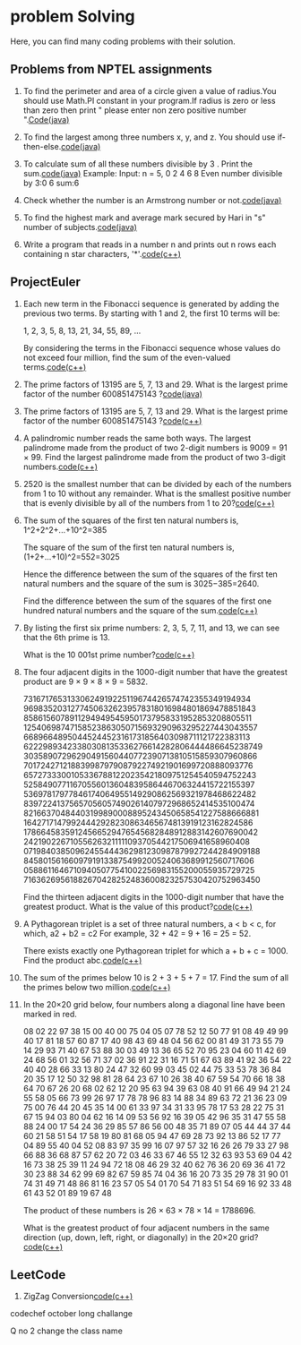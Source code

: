 # problem Solving
Here, you can find many coding problems with their solution.

## Problems from NPTEL assignments
    
1. To find the perimeter and area of a circle given a value of radius.You should use Math.PI constant in your program.If radius is zero       or less than zero then print " please enter non zero positive number ".<a href="https://github.com/rohitsa321/problemsolving/blob/master/Nptel_Q1.java">Code(java)</a>

2. To find the largest among three numbers x, y, and z. You should use if-then-else.<a href="https://github.com/rohitsa321/problemsolving/blob/master/Nptel_Q2.java">code(java)</a>
3. To calculate sum of  all these numbers divisible by 3 . Print the sum.<a href="https://github.com/rohitsa321/problemsolving/blob/master/Nptel_Q3.java">code(java)</a> Example:
      Input: n = 5,
      0 2 4 6 8
      Even number divisible by 3:0 6
      sum:6
4. Check whether the number is an Armstrong number or not.<a href="https://github.com/rohitsa321/problemsolving/blob/master/Nptel_Q4.java">code(java)</a>
5. To find the highest mark and average mark secured by Hari in "s" number of subjects.<a href="https://github.com/rohitsa321/problemsolving/blob/master/Nptel_Q5.java">code(java)</a>
6. Write a program that reads in a number n and prints out n rows each containing n star characters, '*'.<a href="https://github.com/rohitsa321/problemsolving/blob/master/Nptel_Q6.java">code(c++)</a>

## ProjectEuler

1. Each new term in the Fibonacci sequence is generated by adding the previous two terms. By starting with 1 and 2, the first    10 terms will be:

   1, 2, 3, 5, 8, 13, 21, 34, 55, 89, ...
   
   By considering the terms in the Fibonacci sequence whose values do not exceed four million, find the sum of the even-valued terms.<a href="https://github.com/rohitsa321/Problem-Solving/blob/master/ProjectEuler_Q1.cpp">code(c++)</a>

2. The prime factors of 13195 are 5, 7, 13 and 29. What is the largest prime factor of the number 600851475143 ?<a href="https://github.com/rohitsa321/Problem-Solving/blob/master/ProjectEuler_Q2.java">code(java)</a>

3. The prime factors of 13195 are 5, 7, 13 and 29.
   What is the largest prime factor of the number 600851475143 ?<a href="https://github.com/rohitsa321/Problem-Solving/blob/master/ProjectEq3.cpp">code(c++)</a>
   
4. A palindromic number reads the same both ways. The largest palindrome made from the product of two 2-digit numbers is 9009 = 91 × 99.
   Find the largest palindrome made from the product of two 3-digit numbers.<a href="https://github.com/rohitsa321/Problem-Solving/blob/master/ProjectEq4.cpp">code(c++)</a>

5. 2520 is the smallest number that can be divided by each of the numbers from 1 to 10 without any remainder.
   What is the smallest positive number that is evenly divisible by all of the numbers from 1 to 20?<a href="https://github.com/rohitsa321/Problem-Solving/blob/master/ProjectEq5.cpp">code(c++)</a>
  
6. The sum of the squares of the first ten natural numbers is,
   1^2+2^2+...+10^2=385

   The square of the sum of the first ten natural numbers is,
   (1+2+...+10)^2=552=3025

   Hence the difference between the sum of the squares of the first ten natural numbers    and the square of the sum is 3025−385=2640.
 
    Find the difference between the sum of the squares of the first one hundred natural     numbers and the square of the sum.<a href="https://github.com/rohitsa321/Problem-Solving/blob/master/ProjectEq6.cpp">code(c++)</a>
    
7. By listing the first six prime numbers: 2, 3, 5, 7, 11, and 13, we can see that the      6th prime is 13.

    What is the 10 001st prime number?<a href="https://github.com/rohitsa321/Problem-Solving/blob/master/ProjectEq7.cpp">code(c++)</a>
    
8. The four adjacent digits in the 1000-digit number that have the greatest product are    9 × 9 × 8 × 9 = 5832.

   73167176531330624919225119674426574742355349194934
   96983520312774506326239578318016984801869478851843
   85861560789112949495459501737958331952853208805511
   12540698747158523863050715693290963295227443043557
   66896648950445244523161731856403098711121722383113
   62229893423380308135336276614282806444486645238749
   30358907296290491560440772390713810515859307960866
   70172427121883998797908792274921901699720888093776
   65727333001053367881220235421809751254540594752243
   52584907711670556013604839586446706324415722155397
   53697817977846174064955149290862569321978468622482
   83972241375657056057490261407972968652414535100474
   82166370484403199890008895243450658541227588666881
   16427171479924442928230863465674813919123162824586
   17866458359124566529476545682848912883142607690042
   24219022671055626321111109370544217506941658960408
   07198403850962455444362981230987879927244284909188
   84580156166097919133875499200524063689912560717606
   05886116467109405077541002256983155200055935729725
   71636269561882670428252483600823257530420752963450

   Find the thirteen adjacent digits in the 1000-digit number that have the greatest product. What is the value of this product?<a href="https://github.com/rohitsa321/Problem-Solving/blob/master/ProjectEq8.cpp">code(c++)</a>

9. A Pythagorean triplet is a set of three natural numbers, a < b < c, for which,
   a2 + b2 = c2
   For example, 32 + 42 = 9 + 16 = 25 = 52.

   There exists exactly one Pythagorean triplet for which a + b + c = 1000.
   Find the product abc.<a href="https://github.com/rohitsa321/Problem-Solving/blob/master/ProjectEq9.cpp">code(c++)</a>
   
10. The sum of the primes below 10 is 2 + 3 + 5 + 7 = 17.
    Find the sum of all the primes below two million.<a href="https://github.com/rohitsa321/Problem-Solving/blob/master/ProjectEq10.cpp">code(c++)</a>

11. In the 20×20 grid below, four numbers along a diagonal line have been marked in red.
    
    08 02 22 97 38 15 00 40 00 75 04 05 07 78 52 12 50 77 91 08
    49 49 99 40 17 81 18 57 60 87 17 40 98 43 69 48 04 56 62 00
    81 49 31 73 55 79 14 29 93 71 40 67 53 88 30 03 49 13 36 65
    52 70 95 23 04 60 11 42 69 24 68 56 01 32 56 71 37 02 36 91
    22 31 16 71 51 67 63 89 41 92 36 54 22 40 40 28 66 33 13 80
    24 47 32 60 99 03 45 02 44 75 33 53 78 36 84 20 35 17 12 50
    32 98 81 28 64 23 67 10 26 38 40 67 59 54 70 66 18 38 64 70
    67 26 20 68 02 62 12 20 95 63 94 39 63 08 40 91 66 49 94 21
    24 55 58 05 66 73 99 26 97 17 78 78 96 83 14 88 34 89 63 72
    21 36 23 09 75 00 76 44 20 45 35 14 00 61 33 97 34 31 33 95
    78 17 53 28 22 75 31 67 15 94 03 80 04 62 16 14 09 53 56 92
    16 39 05 42 96 35 31 47 55 58 88 24 00 17 54 24 36 29 85 57
    86 56 00 48 35 71 89 07 05 44 44 37 44 60 21 58 51 54 17 58
    19 80 81 68 05 94 47 69 28 73 92 13 86 52 17 77 04 89 55 40
    04 52 08 83 97 35 99 16 07 97 57 32 16 26 26 79 33 27 98 66
    88 36 68 87 57 62 20 72 03 46 33 67 46 55 12 32 63 93 53 69
    04 42 16 73 38 25 39 11 24 94 72 18 08 46 29 32 40 62 76 36
    20 69 36 41 72 30 23 88 34 62 99 69 82 67 59 85 74 04 36 16
    20 73 35 29 78 31 90 01 74 31 49 71 48 86 81 16 23 57 05 54
    01 70 54 71 83 51 54 69 16 92 33 48 61 43 52 01 89 19 67 48

    The product of these numbers is 26 × 63 × 78 × 14 = 1788696.

    What is the greatest product of four adjacent numbers in the same direction (up, down, left, right, or diagonally) in 
    the 20×20 grid?<a href="https://github.com/rohitsa321/Problem-Solving/blob/master/ProjectEq11.cpp">code(c++)</a>
    
## LeetCode
   
 1. ZigZag Conversion<a href="https://github.com/rohitsa321/Problem-Solving/blob/master/leetcode1.cpp">code(c++)</a>



codechef october long challange

Q no 2  change the class name

